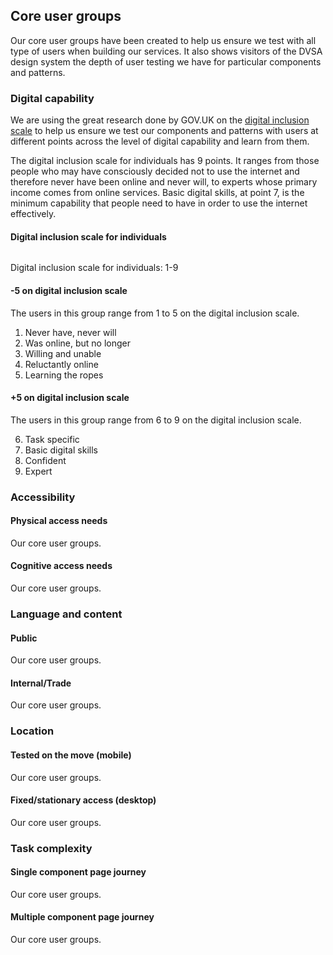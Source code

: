 
## Core user groups

Our core user groups have been created to help us ensure we test with all type of users when building our services. It also shows visitors of the DVSA design system the depth of user testing we have for particular components and patterns.

### Digital capability

We are using the great research done by GOV.UK on the [digital inclusion scale](https://www.gov.uk/government/publications/government-digital-inclusion-strategy/government-digital-inclusion-strategy#a-digital-inclusion-scale-for-individuals) to help us ensure we test our components and patterns with users at different points across the level of digital capability and learn from them.

The digital inclusion scale for individuals has 9 points. It ranges from those people who may have consciously decided not to use the internet and therefore never have been online and never will, to experts whose primary income comes from online services. Basic digital skills, at point 7, is the minimum capability that people need to have in order to use the internet effectively.

#### Digital inclusion scale for individuals

<figure style="margin-left:0px;" class="image embedded"><div class="img"><img src="https://assets.publishing.service.gov.uk/government/uploads/system/uploads/image_data/file/24857/02.-Scale.2.2.png" alt=""></div>
<figcaption><p>Digital inclusion scale for individuals: 1-9</p></figcaption></figure>

#### -5 on digital inclusion scale

The users in this group range from 1 to 5 on the digital inclusion scale.

1. Never have, never will
2. Was online, but no longer
3. Willing and unable
4. Reluctantly online
5. Learning the ropes

#### +5 on digital inclusion scale

The users in this group range from 6 to 9 on the digital inclusion scale.

6. Task specific
7. Basic digital skills
8. Confident
9. Expert



### Accessibility

#### Physical access needs

Our core user groups.

#### Cognitive access needs

Our core user groups.



### Language and content

#### Public

Our core user groups.

#### Internal/Trade

Our core user groups.



### Location

#### Tested on the move (mobile)

Our core user groups.

#### Fixed/stationary access (desktop)

Our core user groups.



### Task complexity

#### Single component page journey

Our core user groups.

#### Multiple component page journey

Our core user groups.
